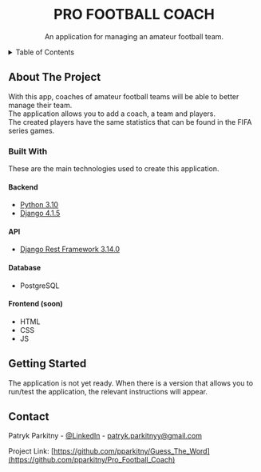 <br />
 <h1 align="center">
  PRO FOOTBALL COACH
 </h1>

  <p align="center">
    An application for managing an amateur football team.
  </p>

<!-- TABLE OF CONTENTS -->
<details>
  <summary>Table of Contents</summary>
  <ol>
    <li>
      <a href="#about-the-project">About The Project</a>
      <ul>
        <li><a href="#built-with">Built With</a></li>
      </ul>
    </li>
    <li>
      <a href="#getting-started">Getting Started</a>
    </li>
    <li><a href="#contact">Contact</a></li>
  </ol>
</details>



<!-- ABOUT THE PROJECT -->
## About The Project

With this app, coaches of amateur football teams will be able to better manage their team.  <br/>
The application allows you to add a coach, a team and players.  <br/>
The created players have the same statistics that can be found in the FIFA series games.

### Built With

These are the main technologies used to create this application.

#### Backend
* [Python 3.10](https://www.python.org/)
* [Django 4.1.5](https://www.djangoproject.com/)
#### API
* [Django Rest Framework 3.14.0](https://www.django-rest-framework.org/)
#### Database
* PostgreSQL
#### Frontend (soon)
* HTML
* CSS
* JS


<!-- GETTING STARTED -->
## Getting Started

The application is not yet ready. When there is a version that allows you to run/test the application, the relevant instructions will appear.

<!-- CONTACT -->
## Contact

Patryk Parkitny - [@LinkedIn](https://linkedin.com/in/patryk-parkitny) - patryk.parkitnyy@gmail.com

Project Link: [https://github.com/pparkitny/Guess_The_Word](https://github.com/pparkitny/Pro_Football_Coach)
